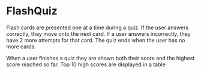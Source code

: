 FlashQuiz
=========

Flash cards are presented one at a time during a quiz.
If the user answers correctly, they move onto the next card.
If a user answers incorrectly, they have 2 more attempts for that card.
The quiz ends when the user has no more cards. 

When a user finishes a quiz they are shown both their score and the highest score reached so far.
Top 10 high scores are displayed in a table
